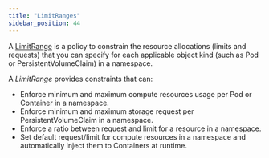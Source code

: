 ```yaml
---
title: "LimitRanges"
sidebar_position: 44
---
```


A [LimitRange](https://kubernetes.io/docs/concepts/policy/limit-range/) is a policy to constrain the resource allocations (limits and requests) that you can specify for each applicable object kind (such as Pod or PersistentVolumeClaim) in a namespace.

A _LimitRange_ provides constraints that can:

- Enforce minimum and maximum compute resources usage per Pod or Container in a namespace.
- Enforce minimum and maximum storage request per PersistentVolumeClaim in a namespace.
- Enforce a ratio between request and limit for a resource in a namespace.
- Set default request/limit for compute resources in a namespace and automatically inject them to Containers at runtime.